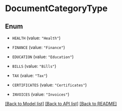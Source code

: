# DocumentCategoryType

## Enum


* `HEALTH` (value: `"Health"`)

* `FINANCE` (value: `"Finance"`)

* `EDUCATION` (value: `"Education"`)

* `BILLS` (value: `"Bills"`)

* `TAX` (value: `"Tax"`)

* `CERTIFICATES` (value: `"Certificates"`)

* `INVOICES` (value: `"Invoices"`)


[[Back to Model list]](../README.md#documentation-for-models) [[Back to API list]](../README.md#documentation-for-api-endpoints) [[Back to README]](../README.md)


